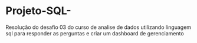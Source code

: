 # Projeto-SQL-
Resolução do desafio 03 do curso de analise de dados utilizando linguagem sql para responder as perguntas e criar um dashboard de gerenciamento

